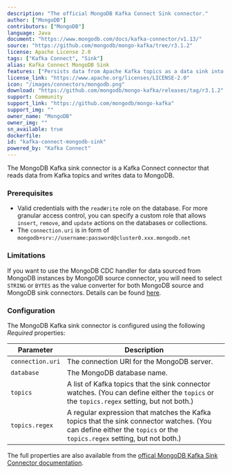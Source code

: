 ```yaml
---
description: "The official MongoDB Kafka Connect Sink connector." 
author: ["MongoDB"]
contributors: ["MongoDB"]
language: Java
document: "https://www.mongodb.com/docs/kafka-connector/v1.13/"
source: "https://github.com/mongodb/mongo-kafka/tree/r3.1.2"
license: Apache License 2.0
tags: ["Kafka Connect", "Sink"]
alias: Kafka Connect MongoDB Sink
features: ["Persists data from Apache Kafka topics as a data sink into MongoDB"]
license_link: "https://www.apache.org/licenses/LICENSE-2.0"
icon: "/images/connectors/mongodb.png"
download: "https://github.com/mongodb/mongo-kafka/releases/tag/r3.1.2"
support: Community
support_link: "https://github.com/mongodb/mongo-kafka"
support_img: ""
owner_name: "MongoDB"
owner_img: ""
sn_available: true
dockerfile: 
id: "kafka-connect-mongodb-sink"
powered_by: "Kafka Connect"
---
```


The MongoDB Kafka sink connector is a Kafka Connect connector that reads data from Kafka topics and writes data to MongoDB.

### Prerequisites

- Valid credentials with the `readWrite` role on the database. For more granular access control, you can specify a custom role that allows `insert`, `remove`, and `update` actions on the databases or collections.
- The `connection.uri` is in form of `mongodb+srv://username:password@cluster0.xxx.mongodb.net`

### Limitations

If you want to use the MongoDB CDC handler for data sourced from MongoDB instances by MongoDB source connector, you will need to select `STRING` or `BYTES` as the value converter for both MongoDB source and MongoDB sink connectors. Details can be found [here](https://www.mongodb.com/docs/kafka-connector/v1.13/sink-connector/fundamentals/change-data-capture/).

### Configuration

The MongoDB Kafka sink connector is configured using the following *Required* properties:

Parameter | Description 
-|-
`connection.uri` | The connection URI for the MongoDB server. 
`database` | The MongoDB database name. 
`topics` | A list of Kafka topics that the sink connector watches. (You can define either the `topics` or the `topics.regex` setting, but not both.) 
`topics.regex` | A regular expression that matches the Kafka topics that the sink connector watches. (You can define either the `topics` or the `topics.regex` setting, but not both.) 

The full properties are also available from the [offical MongoDB Kafka Sink Connector documentation](https://www.mongodb.com/docs/kafka-connector/v1.13/sink-connector/configuration-properties/).

